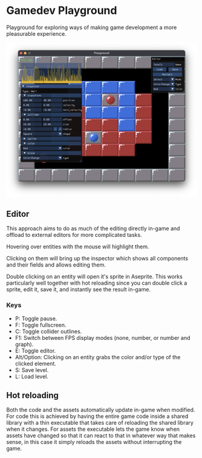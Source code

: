 # Gamedev Playground

Playground for exploring ways of making game development a more pleasurable experience.

![Playground screenshot](/screenshot.png)

## Editor
This approach aims to do as much of the editing directly in-game and offload to external editors for more complicated tasks.

Hovering over entities with the mouse will highlight them.

Clicking on them will bring up the inspector which shows all components and their fields and allows editing them.

Double clicking on an entity will open it's sprite in Aseprite. This works particularly well together with hot reloading since you can double click a sprite, edit it, save it, and instantly see the result in-game.

### Keys
* P: Toggle pause.
* F: Toggle fullscreen.
* C: Toggle collider outlines.
* F1: Switch between FPS display modes (none, number, or number and graph).
* E: Toggle editor.
* Alt/Option: Clicking on an entity grabs the color and/or type of the clicked element.
* S: Save level.
* L: Load level.


## Hot reloading
Both the code and the assets automatically update in-game when modified. For code this is achieved by having the entire game code inside a shared library with a thin executable that takes care of reloading the shared library when it changes. For assets the executable lets the game know when assets have changed so that it can react to that in whatever way that makes sense, in this case it simply reloads the assets without interrupting the game.
